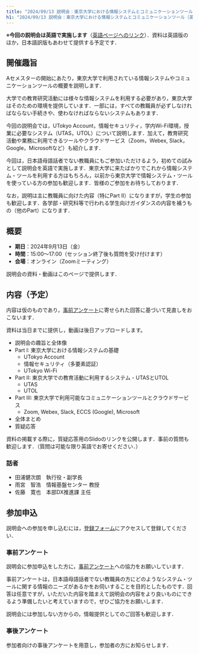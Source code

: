 ```yaml
---
title: "2024/09/13 説明会：東京大学における情報システムとコミュニケーションツール（英語で実施）"
h1: "2024/09/13 説明会：東京大学における情報システムとコミュニケーションツール（英語で実施）"
---
```


※**今回の説明会は英語で実施します**（[英語ページへのリンク](/en/events/2024-09-13/)）．資料は英語版のほか，日本語訳版もあわせて提供する予定です．

## 開催趣旨
Aセメスターの開始にあたり，東京大学で利用されている情報システムやコミュニケーションツールの概要を説明します．

大学での教育研究活動には様々な情報システムを利用する必要があり，東京大学はそのための環境を提供しています．一部には，すべての教職員が必ずしなければならない手続きや、使わなければならないシステムもあります．

今回の説明会では，UTokyo Account，情報セキュリティ，学内Wi-Fi環境，授業に必要なシステム（UTAS，UTOL）について説明します．加えて，教育研究活動や業務に利用できるツールやクラウドサービス（Zoom，Webex, Slack，Google，Microsoftなど）も紹介します．

今回は，日本語母語話者でない教職員にもご参加いただけるよう，初めての試みとして説明会を英語で実施します．東京大学に来たばかりでこれから情報システム・ツールを利用する方はもちろん，以前から東京大学で情報システム・ツールを使っている方の参加も歓迎します．皆様のご参加をお待ちしております．

なお，説明は主に教職員に向けた内容（特にPart II）になりますが，学生の参加も歓迎します．各学部・研究科等で行われる学生向けガイダンスの内容を補うもの（他のPart）になります．

## 概要
- **期日**：2024年9月13日（金）
- **時間**：15:00～17:00（セッション終了後も質問を受け付けます）
- **会場**：オンライン（Zoomミーティング）

説明会の資料・動画はこのページで提供します．

## 内容（予定）
内容は仮のものであり，[事前アンケート]()に寄せられた回答に基づいて見直しをおこないます．

資料は当日までに提供し，動画は後日アップロードします。

- 説明会の趣旨と全体像
- Part I: 東京大学における情報システムの基礎
   - UTokyo Account
   - 情報セキュリティ（多要素認証）
   - UTokyo Wi-Fi
- Part II: 東京大学での教育活動に利用するシステム - UTASとUTOL
   - UTAS
   - UTOL
- Part III: 東京大学で利用可能なコミュニケーションツールとクラウドサービス
   - Zoom, Webex, Slack, ECCS (Google), Microsoft
- 全体まとめ
- 質疑応答

資料の掲載する際に，質疑応答用のSlidoのリンクを公開します．事前の質問も歓迎します．（質問は可能な限り英語でお寄せください．）

### 話者
- 田浦健次朗　執行役・副学長
- 雨宮　智浩　情報基盤センター 教授
- 佐藤　寛也　本部DX推進課 主任

## 参加申込
説明会への参加を申し込むには，[登録フォーム]()にアクセスして登録してください．

### 事前アンケート
説明会に参加申込をした方に，[事前アンケート]()への協力をお願いしています．

事前アンケートは，日本語母語話者でない教職員の方にどのようなシステム・ツールに関する情報のニーズがあるかをお伺いすることを目的としたものです．回答は任意ですが，いただいた内容を踏まえて説明会の内容をより良いものにできるよう準備したいと考えていますので，ぜひご協力をお願いします．

説明会には参加しない方からの，情報提供としてのご回答も歓迎します．

### 事後アンケート
参加者向けの事後アンケートを用意し，参加者の方にお知らせします．
